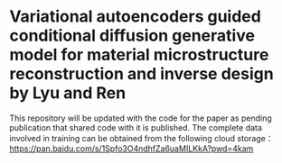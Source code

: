 # Variational autoencoders guided conditional diffusion generative model for material microstructure reconstruction and inverse design by Lyu and Ren
This repository will be updated with the code for the paper as pending publication that shared code with it is published. The complete data involved in training can be obtained from the following cloud storage：https://pan.baidu.com/s/1Spfo3O4ndhfZa6uaMILKkA?pwd=4kam
